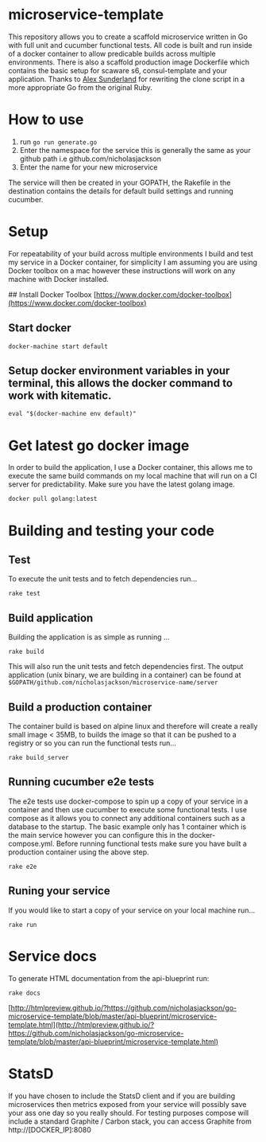 # microservice-template
This repository allows you to create a scaffold microservice written in Go with full unit and cucumber functional tests.  All code is built and run inside of a docker container to allow predicable builds across multiple environments.  There is also a scaffold production image Dockerfile which contains the basic setup for scaware s6, consul-template and your application.  Thanks to [Alex Sunderland](https://github.com/AgentAntelope) for rewriting the clone script in a more appropriate Go from the original Ruby.

# How to use
1. run `go run generate.go`
2. Enter the namespace for the service this is generally the same as your github path i.e github.com/nicholasjackson
3. Enter the name for your new microservice

The service will then be created in your GOPATH, the Rakefile in the destination contains the details for default build settings and running cucumber.

# Setup
For repeatability of your build across multiple environments I build and test my service in a Docker container, for simplicity I am assuming you are using Docker toolbox on a mac however these instructions will work on any machine with Docker installed.

## Install Docker Toolbox
[https://www.docker.com/docker-toolbox](https://www.docker.com/docker-toolbox)

## Start docker
```
docker-machine start default
```

## Setup docker environment variables in your terminal, this allows the docker command to work with kitematic.
```
eval "$(docker-machine env default)"
```

# Get latest go docker image
In order to build the application, I use a Docker container, this allows me to execute the same build commands on my local machine that will run on a CI server for predictability. Make sure you have the latest golang image.
```
docker pull golang:latest
```

# Building and testing your code
## Test
To execute the unit tests and to fetch dependencies run...
```
rake test
```

## Build application
Building the application is as simple as running ...
```
rake build
```
This will also run the unit tests and fetch dependencies first.  The output application (unix binary, we are building in a container) can be found at `$GOPATH/github.com/nicholasjackson/microservice-name/server`

## Build a production container
The container build is based on alpine linux and therefore will create a really small image < 35MB, to builds the image so that it can be pushed to a registry or so you can run the functional tests run...
```
rake build_server
```

## Running cucumber e2e tests
The e2e tests use docker-compose to spin up a copy of your service in a container and then use cucumber to execute some functional tests.  I use compose as it allows you to connect any additional containers such as a database to the startup.  The basic example only has 1 container which is the main service however you can configure this in the docker-compose.yml.  Before running functional tests make sure you have built a production container using the above step.
```
rake e2e
```

## Runing your service
If you would like to start a copy of your service on your local machine run...
```
rake run
```

# Service docs
To generate HTML documentation from the api-blueprint run:
```
rake docs
```
[http://htmlpreview.github.io/?https://github.com/nicholasjackson/go-microservice-template/blob/master/api-blueprint/microservice-template.html](http://htmlpreview.github.io/?https://github.com/nicholasjackson/go-microservice-template/blob/master/api-blueprint/microservice-template.html)

# StatsD
If you have chosen to include the StatsD client and if you are building microservices then metrics exposed from your service will possibly save your ass one day so you really should.  For testing purposes compose will include a standard Graphite / Carbon stack, you can access Graphite from http://[DOCKER_IP]:8080
